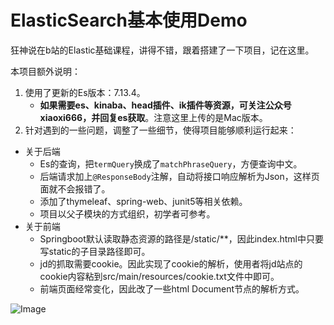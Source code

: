# ElasticSearch基本使用Demo

狂神说在b站的Elastic基础课程，讲得不错，跟着搭建了一下项目，记在这里。

本项目额外说明：
1. 使用了更新的Es版本：7.13.4。
   - **如果需要es、kinaba、head插件、ik插件等资源，可关注公众号 xiaoxi666，并回复es获取**。注意这里上传的是Mac版本。
2. 针对遇到的一些问题，调整了一些细节，使得项目能够顺利运行起来：
- 关于后端
    - Es的查询，把`termQuery`换成了`matchPhraseQuery`，方便查询中文。
    - 后端请求加上`@ResponseBody`注解，自动将接口响应解析为Json，这样页面就不会报错了。
    - 添加了thymeleaf、spring-web、junit5等相关依赖。
    - 项目以父子模块的方式组织，初学者可参考。
- 关于前端
    - Springboot默认读取静态资源的路径是/static/**，因此index.html中只要写static的子目录路径即可。
    - jd的抓取需要cookie。因此实现了cookie的解析，使用者将jd站点的cookie内容粘到src/main/resources/cookie.txt文件中即可。
    - 前端页面经常变化，因此改了一些html Document节点的解析方式。

![Image](https://img2020.cnblogs.com/blog/609124/202102/609124-20210217200654195-2140549481.png)